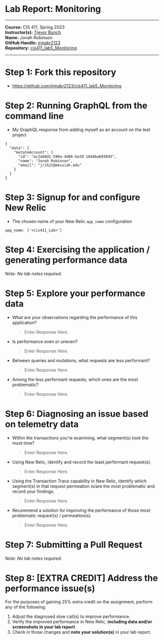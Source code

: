 # Lab Report: Monitoring
___
**Course:** CIS 411, Spring 2023  
**Instructor(s):** [Trevor Bunch](https://github.com/trevordbunch)  
**Name:** Jonah Robinson    
**GitHub Handle:** [jrmakr2123](https://github.com/jrmakr2123)  
**Repository:** [cis411_lab5_Monitoring](https://github.com/jrmakr2123/cis411_lab5_Monitoring)  
<!-- **Collaborators:**  -->
___

# Step 1: Fork this repository
- https://github.com/jrmakr2123/cis411_lab5_Monitoring

# Step 2: Running GraphQL from the command line
- My GraphQL response from adding myself as an account on the test project
```
{
  "data": {
    "mutateAccount": {
      "id": "ac2ab0d1-598a-4d66-be29-18e8ba693693",
      "name": "Jonah Robinson",
      "email": "jr1521@messiah.edu"
    }
  }
}
```

# Step 3: Signup for and configure New Relic
- The chosen name of your New Relic ```app_name``` configuration
```
app_name: ['<cis411_Lab>']
```

# Step 4: Exercising the application / generating performance data

_Note: No lab notes required._

# Step 5: Explore your performance data
* What are your observations regarding the performance of this application? 
  > Enter Response Here.
* Is performance even or uneven? 
  > Enter Response Here.
* Between queries and mutations, what requests are less performant? 
  > Enter Response Here.
* Among the less performant requests, which ones are the most problematic?
  > Enter Response Here.

# Step 6: Diagnosing an issue based on telemetry data
* Within the transactions you're examining, what segment(s) took the most time?
  > Enter Response Here.
* Using New Relic, identify and record the least performant request(s).
  > Enter Response Here.
* Using the Transaction Trace capability in New Relic, identify which segment(s) in that request permeation is/are the most problematic and record your findings.
  > Enter Response Here.
* Recommend a solution for improving the performance of those most problematic request(s) / permeation(s).
  > Enter Response Here.

# Step 7: Submitting a Pull Request
_Note: No lab notes required._

# Step 8: [EXTRA CREDIT] Address the performance issue(s)
For the purposes of gaining 25% extra credit on the assignment, perform any of the following:
1. Adjust the diagnosed slow call(s) to improve performance. 
2. Verify the improved performance in New Relic, **including data and/or screenshots in your lab report**.
2. Check in those changes and **note your solution(s)** in your lab report.